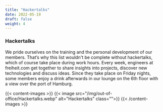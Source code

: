 ```yaml
---
title: "Hackertalks"
date: 2022-05-19
draft: false
weight: 4
---
```


### Hackertalks

We pride ourselves on the training and the personal development of our members. That’s why this list wouldn't be complete without hackertalks, which of course take place during work hours. Every week, engineers at freiheit.com get together to share insights into projects, discover new technologies and discuss ideas. Since they take place on Friday nights, some members enjoy a drink afterwards in our lounge on the 6th floor with a view over the port of Hamburg.

{{< content-images >}}
    {{< image src="/img/out-of-office/Hackertalks.webp" alt="Hackertalks" class="">}}
{{< /content-images >}}
